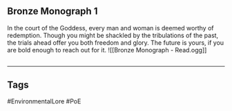 ## Bronze Monograph 1
In the court of the Goddess, every man and woman is deemed worthy of redemption. Though you might be shackled by the tribulations of the past, the trials ahead offer you both freedom and glory. The future is yours, if you are bold enough to reach out for it.
![[Bronze Monograph - Read.ogg]]

##
---
## Tags
#EnvironmentalLore
#PoE 